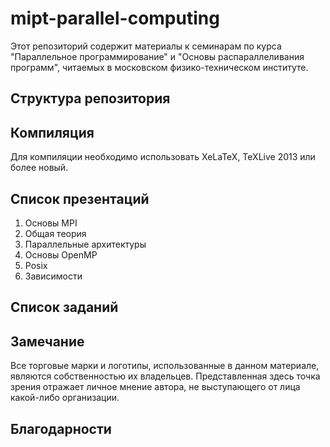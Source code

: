 mipt-parallel-computing
=======================

Этот репозиторий содержит материалы к семинарам по курса "Параллельное
программирование" и "Основы распараллеливания программ", читаемых в московском
физико-техническом институте.

## Структура репозитория

## Компиляция

Для компиляции необходимо использовать XeLaTeX, TeXLive 2013 или более новый.

## Список презентаций

1. Основы MPI
2. Общая теория
2. Параллельные архитектуры
3. Основы OpenMP
4. Posix
4. Зависимости

## Список заданий

## Замечание

Все торговые марки и логотипы, использованные в данном материале, являются собственностью
их владельцев. Представленная здесь точка зрения отражает личное мнение автора,
не выступающего от лица какой-либо организации.

## Благодарности
